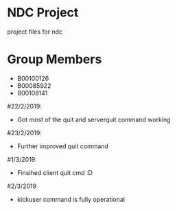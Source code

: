 # NDC Project

project files for ndc

# Group Members

- B00100126
- B00085922
- B00108141

#22/2/2019:
- Got most of the quit and serverquit command working

#23/2/2019:
- Further improved quit command

#1/3/2019:
- Finsihed client quit cmd :D

#2/3/2019
- kickuser command is fully operational